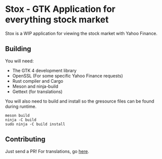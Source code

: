 # Stox - GTK Application for everything stock market

Stox is a WIP application for viewing the stock market with Yahoo Finance.

## Building

You will need:
- The GTK 4 development library
- OpenSSL (For some specific Yahoo Finance requests)
- Rust compiler and Cargo
- Meson and ninja-build
- Gettext (for translations)

You will also need to build and install so the gresource files can be found during runtime.
```
meson build
ninja -C build
sudo ninja -C build install
```

## Contributing
Just send a PR! For translations, go [here](https://github.com/users/ItzSwirlz/projects/4/views/1).